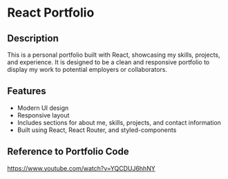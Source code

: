 # React Portfolio

## Description
This is a personal portfolio built with React, showcasing my skills, projects, and experience. 
It is designed to be a clean and responsive portfolio to display my work to potential employers or collaborators.

## Features
- Modern UI design
- Responsive layout
- Includes sections for about me, skills, projects, and contact information
- Built using React, React Router, and styled-components

## Reference to Portfolio Code
https://www.youtube.com/watch?v=YQCDUJ6hhNY
